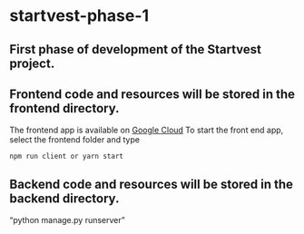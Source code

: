 # startvest-phase-1
## First phase of development of the Startvest project.


## Frontend code and resources will be stored in the frontend directory.
The frontend app is available on [Google Cloud](https://startvest-test-project.uc.r.appspot.com/)
To start the front end app, select the frontend folder and type
```
npm run client or yarn start
```

## Backend code and resources will be stored in the backend directory.

“python manage.py runserver”
